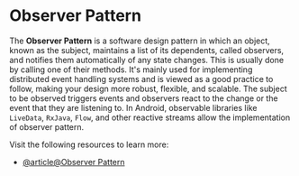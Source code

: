 # Observer Pattern

The **Observer Pattern** is a software design pattern in which an object, known as the subject, maintains a list of its dependents, called observers, and notifies them automatically of any state changes. This is usually done by calling one of their methods. It's mainly used for implementing distributed event handling systems and is viewed as a good practice to follow, making your design more robust, flexible, and scalable. The subject to be observed triggers events and observers react to the change or the event that they are listening to. In Android, observable libraries like `LiveData`, `RxJava`, `Flow`, and other reactive streams allow the implementation of observer pattern.

Visit the following resources to learn more:

- [@article@Observer Pattern](https://en.wikipedia.org/wiki/Observer_pattern)
